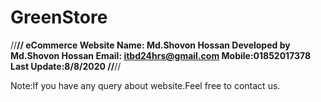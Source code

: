 # GreenStore
//**************************//
eCommerce Website
Name: Md.Shovon Hossan
Developed by Md.Shovon Hossan
Email: itbd24hrs@gmail.com
Mobile:01852017378
Last Update:8/8/2020
//**************************//

Note:If you have any query about website.Feel free to contact us.